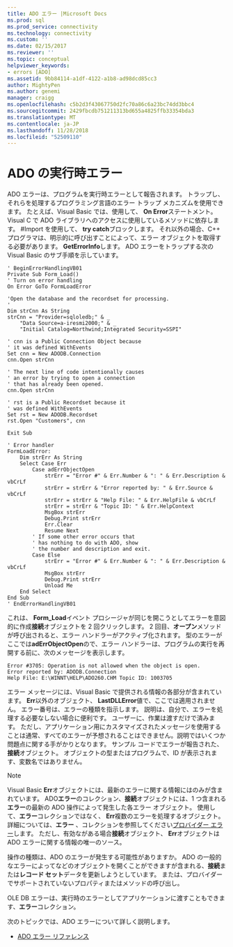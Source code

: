 ```yaml
---
title: ADO エラー |Microsoft Docs
ms.prod: sql
ms.prod_service: connectivity
ms.technology: connectivity
ms.custom: ''
ms.date: 02/15/2017
ms.reviewer: ''
ms.topic: conceptual
helpviewer_keywords:
- errors [ADO]
ms.assetid: 9bb84114-a1df-4122-a1b8-ad98dcd85cc3
author: MightyPen
ms.author: genemi
manager: craigg
ms.openlocfilehash: c5b2d3f43067750d2fc70a86c6a23bc74dd3bbc4
ms.sourcegitcommit: 2429fbcdb751211313bd655a4825ffb33354bda3
ms.translationtype: MT
ms.contentlocale: ja-JP
ms.lasthandoff: 11/28/2018
ms.locfileid: "52509110"
---
```

# <a name="ado-run-time-errors"></a>ADO の実行時エラー
ADO エラーは、プログラムを実行時エラーとして報告されます。 トラップし、それらを処理するプログラミング言語のエラー トラップ メカニズムを使用できます。 たとえば、Visual Basic では、使用して、 **On Error**ステートメント。 Visual C で ADO ライブラリへのアクセスに使用しているメソッドに依存します。 #Import を使用して、 **try catch**ブロックします。 それ以外の場合、C++ プログラマは、明示的に呼び出すことによって、エラー オブジェクトを取得する必要があります。 **GetErrorInfo**します。 ADO エラーをトラップする次の Visual Basic のサブ手順を示しています。

```
' BeginErrorHandlingVB01
Private Sub Form_Load()
' Turn on error handling
On Error GoTo FormLoadError

'Open the database and the recordset for processing.
'
Dim strCnn As String
strCnn = "Provider=sqloledb;" & _
    "Data Source=a-iresmi2000;" & _
    "Initial Catalog=Northwind;Integrated Security=SSPI"

' cnn is a Public Connection Object because
' it was defined WithEvents
Set cnn = New ADODB.Connection
cnn.Open strCnn

' The next line of code intentionally causes
' an error by trying to open a connection
' that has already been opened.
cnn.Open strCnn

' rst is a Public Recordset because it
' was defined WithEvents
Set rst = New ADODB.Recordset
rst.Open "Customers", cnn

Exit Sub

' Error handler
FormLoadError:
    Dim strErr As String
    Select Case Err
        Case adErrObjectOpen
            strErr = "Error #" & Err.Number & ": " & Err.Description & vbCrLf
            strErr = strErr & "Error reported by: " & Err.Source & vbCrLf
            strErr = strErr & "Help File: " & Err.HelpFile & vbCrLf
            strErr = strErr & "Topic ID: " & Err.HelpContext
            MsgBox strErr
            Debug.Print strErr
            Err.Clear
            Resume Next
        ' If some other error occurs that
        ' has nothing to do with ADO, show
        ' the number and description and exit.
        Case Else
            strErr = "Error #" & Err.Number & ": " & Err.Description & vbCrLf
            MsgBox strErr
            Debug.Print strErr
            Unload Me
    End Select
End Sub
' EndErrorHandlingVB01
```

 これは、 **Form_Load**イベント プロシージャが同じを開こうとしてエラーを意図的に作成**接続**オブジェクトを 2 回クリックします。 2 回目、**オープン**メソッドが呼び出されると、エラー ハンドラーがアクティブ化されます。 型のエラーがここでは**adErrObjectOpen**ので、エラー ハンドラーは、プログラムの実行を再開する前に、次のメッセージを表示します。

```
Error #3705: Operation is not allowed when the object is open.
Error reported by: ADODB.Connection
Help File: E:\WINNT\HELP\ADO260.CHM Topic ID: 1003705
```

 エラー メッセージには、Visual Basic で提供される情報の各部分が含まれています。 **Err**以外のオブジェクト、 **LastDLLError**値で、ここでは適用されません。 エラー番号は、エラーの種類を指示します。 説明は、自分で、エラーを処理する必要なしない場合に便利です。 ユーザーに、作業は渡すだけで済みます。 ただし、アプリケーション用にカスタマイズされたメッセージを使用することは通常、すべてのエラーが予想されることはできません。説明ではいくつか問題点に関する手がかりとなります。 サンプル コードでエラーが報告された、**接続**オブジェクト。 オブジェクトの型またはプログラムで、ID が表示されます、変数名ではありません。

> [!NOTE]
>  Visual Basic **Err**オブジェクトには、最新のエラーに関する情報にはのみが含まれています。 ADO**エラー**のコレクション、**接続**オブジェクトには、1 つ含まれる**エラー**の最新の ADO 操作によって発生した各エラー オブジェクト。 使用して、**エラー**コレクションではなく、 **Err**複数のエラーを処理するオブジェクト。 詳細については、**エラー** 、コレクションを参照してください[プロバイダー エラー](../../../ado/guide/data/provider-errors.md)します。 ただし、有効ながある場合**接続**オブジェクト、 **Err**オブジェクトは ADO エラーに関する情報の唯一のソース。

 操作の種類は、ADO のエラーが発生する可能性がありますか。 ADO の一般的なエラーによってなどのオブジェクトを開くことができますが含まれる、**接続**または**レコード セット**データを更新しようとしています。 または、プロバイダーでサポートされていないプロパティまたはメソッドの呼び出し。

 OLE DB エラーは、実行時のエラーとしてアプリケーションに渡すこともできます、**エラー**コレクション。

 次のトピックでは、ADO エラーについて詳しく説明します。

-   [ADO エラー リファレンス](../../../ado/guide/data/ado-error-reference.md)
